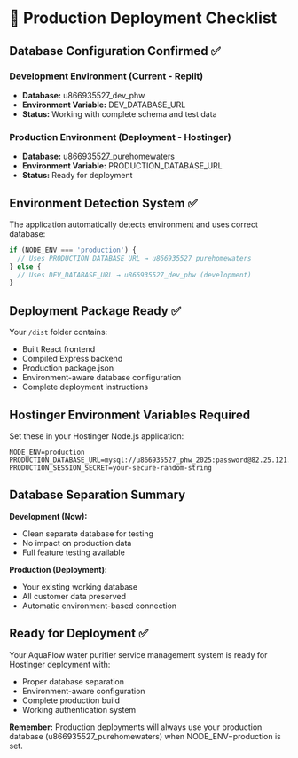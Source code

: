 # 🚀 Production Deployment Checklist

## Database Configuration Confirmed ✅

### Development Environment (Current - Replit)
- **Database:** u866935527_dev_phw
- **Environment Variable:** DEV_DATABASE_URL
- **Status:** Working with complete schema and test data

### Production Environment (Deployment - Hostinger)
- **Database:** u866935527_purehomewaters  
- **Environment Variable:** PRODUCTION_DATABASE_URL
- **Status:** Ready for deployment

## Environment Detection System ✅

The application automatically detects environment and uses correct database:

```javascript
if (NODE_ENV === 'production') {
  // Uses PRODUCTION_DATABASE_URL → u866935527_purehomewaters
} else {
  // Uses DEV_DATABASE_URL → u866935527_dev_phw (development)
}
```

## Deployment Package Ready ✅

Your `/dist` folder contains:
- Built React frontend
- Compiled Express backend
- Production package.json
- Environment-aware database configuration
- Complete deployment instructions

## Hostinger Environment Variables Required

Set these in your Hostinger Node.js application:

```env
NODE_ENV=production
PRODUCTION_DATABASE_URL=mysql://u866935527_phw_2025:password@82.25.121.32:3306/u866935527_purehomewaters
PRODUCTION_SESSION_SECRET=your-secure-random-string
```

## Database Separation Summary

**Development (Now):**
- Clean separate database for testing
- No impact on production data
- Full feature testing available

**Production (Deployment):**
- Your existing working database
- All customer data preserved
- Automatic environment-based connection

## Ready for Deployment ✅

Your AquaFlow water purifier service management system is ready for Hostinger deployment with:
- Proper database separation
- Environment-aware configuration  
- Complete production build
- Working authentication system

**Remember:** Production deployments will always use your production database (u866935527_purehomewaters) when NODE_ENV=production is set.